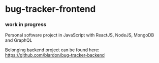 # bug-tracker-frontend
### work in progress
Personal software project in JavaScript with ReactJS, NodeJS, MongoDB and GraphQL


Belonging backend project can be found here: https://github.com/blardon/bug-tracker-backend
